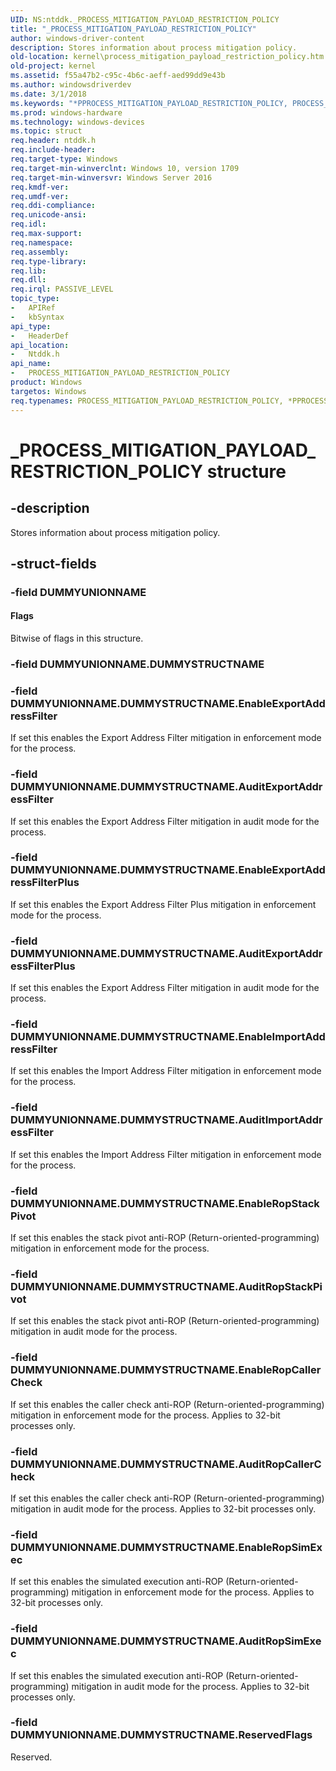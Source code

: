 ```yaml
---
UID: NS:ntddk._PROCESS_MITIGATION_PAYLOAD_RESTRICTION_POLICY
title: "_PROCESS_MITIGATION_PAYLOAD_RESTRICTION_POLICY"
author: windows-driver-content
description: Stores information about process mitigation policy.
old-location: kernel\process_mitigation_payload_restriction_policy.htm
old-project: kernel
ms.assetid: f55a47b2-c95c-4b6c-aeff-aed99dd9e43b
ms.author: windowsdriverdev
ms.date: 3/1/2018
ms.keywords: "*PPROCESS_MITIGATION_PAYLOAD_RESTRICTION_POLICY, PROCESS_MITIGATION_PAYLOAD_RESTRICTION_POLICY, PROCESS_MITIGATION_PAYLOAD_RESTRICTION_POLICY structure [Kernel-Mode Driver Architecture], _PROCESS_MITIGATION_PAYLOAD_RESTRICTION_POLICY, kernel.process_mitigation_payload_restriction_policy, ntddk/PROCESS_MITIGATION_PAYLOAD_RESTRICTION_POLICY"
ms.prod: windows-hardware
ms.technology: windows-devices
ms.topic: struct
req.header: ntddk.h
req.include-header: 
req.target-type: Windows
req.target-min-winverclnt: Windows 10, version 1709
req.target-min-winversvr: Windows Server 2016
req.kmdf-ver: 
req.umdf-ver: 
req.ddi-compliance: 
req.unicode-ansi: 
req.idl: 
req.max-support: 
req.namespace: 
req.assembly: 
req.type-library: 
req.lib: 
req.dll: 
req.irql: PASSIVE_LEVEL
topic_type:
-	APIRef
-	kbSyntax
api_type:
-	HeaderDef
api_location:
-	Ntddk.h
api_name:
-	PROCESS_MITIGATION_PAYLOAD_RESTRICTION_POLICY
product: Windows
targetos: Windows
req.typenames: PROCESS_MITIGATION_PAYLOAD_RESTRICTION_POLICY, *PPROCESS_MITIGATION_PAYLOAD_RESTRICTION_POLICY
---
```


# _PROCESS_MITIGATION_PAYLOAD_RESTRICTION_POLICY structure


## -description


Stores information about process mitigation policy.


## -struct-fields




### -field DUMMYUNIONNAME



#### Flags

Bitwise of flags in this structure.


### -field DUMMYUNIONNAME.DUMMYSTRUCTNAME


### -field DUMMYUNIONNAME.DUMMYSTRUCTNAME.EnableExportAddressFilter

If set this enables the Export Address Filter mitigation in enforcement mode for the process.


### -field DUMMYUNIONNAME.DUMMYSTRUCTNAME.AuditExportAddressFilter

If set this enables the Export Address Filter mitigation in audit mode for the process.


### -field DUMMYUNIONNAME.DUMMYSTRUCTNAME.EnableExportAddressFilterPlus

If set this enables the Export Address Filter Plus mitigation in enforcement mode for the process.


### -field DUMMYUNIONNAME.DUMMYSTRUCTNAME.AuditExportAddressFilterPlus

If set this enables the Export Address Filter mitigation in audit mode for the process.


### -field DUMMYUNIONNAME.DUMMYSTRUCTNAME.EnableImportAddressFilter

If set this enables the Import Address Filter mitigation in enforcement mode for the process.


### -field DUMMYUNIONNAME.DUMMYSTRUCTNAME.AuditImportAddressFilter

If set this enables the Import Address Filter mitigation in enforcement mode for the process.


### -field DUMMYUNIONNAME.DUMMYSTRUCTNAME.EnableRopStackPivot

If set this enables the stack pivot anti-ROP (Return-oriented-programming) mitigation in enforcement mode for the process.


### -field DUMMYUNIONNAME.DUMMYSTRUCTNAME.AuditRopStackPivot

If set this enables the stack pivot anti-ROP (Return-oriented-programming) mitigation in audit mode for the process.


### -field DUMMYUNIONNAME.DUMMYSTRUCTNAME.EnableRopCallerCheck

If set this enables the caller check anti-ROP (Return-oriented-programming) mitigation in enforcement mode for the process. Applies to 32-bit processes only.


### -field DUMMYUNIONNAME.DUMMYSTRUCTNAME.AuditRopCallerCheck

If set this enables the caller check anti-ROP (Return-oriented-programming) mitigation in audit mode for the process. Applies to 32-bit processes only.


### -field DUMMYUNIONNAME.DUMMYSTRUCTNAME.EnableRopSimExec

If set this enables the simulated execution anti-ROP (Return-oriented-programming) mitigation in enforcement mode for the process. Applies to 32-bit processes only.


### -field DUMMYUNIONNAME.DUMMYSTRUCTNAME.AuditRopSimExec

If set this enables the simulated execution anti-ROP (Return-oriented-programming) mitigation in audit mode for the process. Applies to 32-bit processes only.


### -field DUMMYUNIONNAME.DUMMYSTRUCTNAME.ReservedFlags

Reserved.


